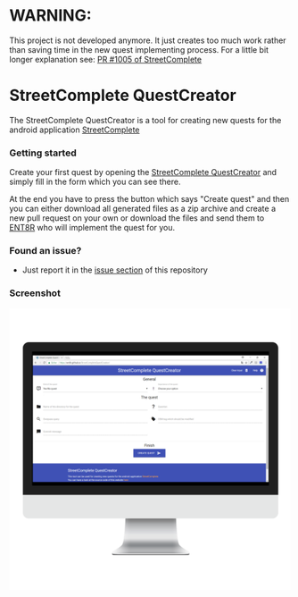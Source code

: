 # WARNING:

This project is not developed anymore. It just creates too much work rather than saving time in the new quest implementing process. For a little bit longer explanation see: [PR #1005 of StreetComplete](https://github.com/westnordost/StreetComplete/pull/1005#discussion_r181548725)

# StreetComplete QuestCreator

The StreetComplete QuestCreator is a tool for creating new quests for the android application [StreetComplete](https://github.com/westnordost/StreetComplete/)

### Getting started

Create your first quest by opening the [StreetComplete QuestCreator](https://ent8r.github.io/StreetCompleteQuestCreator/) and simply fill in the form which you can see there.

At the end you have to press the button which says "Create quest" and then you can either download all generated files as a zip archive and create a new pull request on your own or download the files and send them to [ENT8R](mailto:info.ent8r@gmail.com) who will implement the quest for you.

### Found an issue?
- Just report it in the [issue section](https://github.com/ENT8R/StreetCompleteQuestCreator/issues/) of this repository

### Screenshot
![StreetCompleteQuestCreator](https://raw.githubusercontent.com/ENT8R/ent8r.github.io/master/images/streetcompletequestcreator.png)
